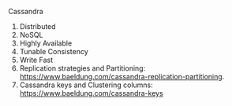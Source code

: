 Cassandra 

1. Distributed
2. NoSQL
3. Highly Available
4. Tunable Consistency 
5. Write Fast
6. Replication strategies and Partitioning:
    https://www.baeldung.com/cassandra-replication-partitioning.
7. Cassandra keys and Clustering columns:
    https://www.baeldung.com/cassandra-keys
